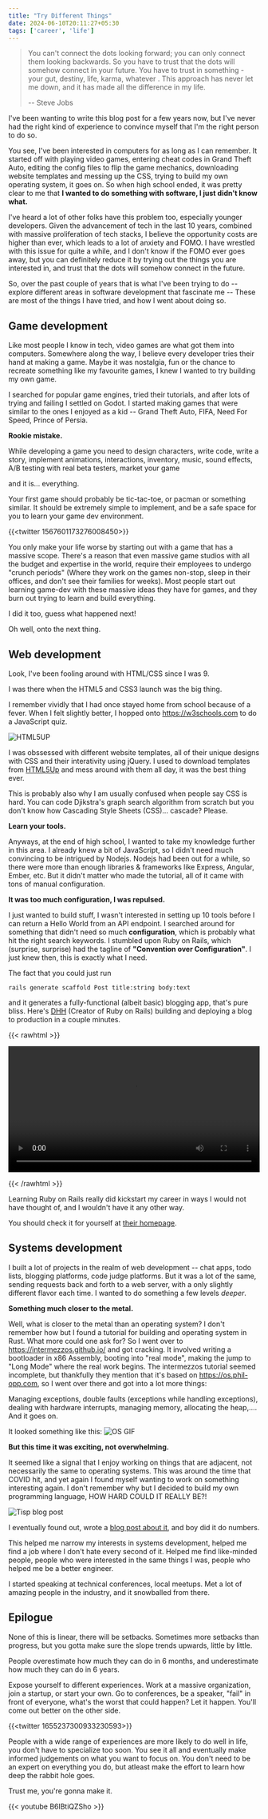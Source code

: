 ```yaml
---
title: "Try Different Things"
date: 2024-06-10T20:11:27+05:30
tags: ['career', 'life']
---
```


> You can't connect the dots looking forward; you can only connect them looking backwards. So you have to trust that 
>the dots will somehow connect in your future. You have to trust in something - your gut, destiny, life, karma, whatever
>. This approach has never let me down, and it has made all the difference in my life.
>
>-- Steve Jobs

I've been wanting to write this blog post for a few years now, but I've never had the right kind of experience to 
convince myself that I'm the right person to do so. 

You see, I've been interested in computers for as long as I can remember.
It started off with playing video games, entering cheat codes in Grand Theft Auto, editing the config files to flip
the game mechanics, downloading website templates and messing up the CSS, trying to build my own operating system, 
it goes on. So when high school ended, it was pretty clear to me that **I wanted to do something with software, I just 
didn't know what.**

I've heard a lot of other folks have this problem too, especially younger developers. Given the advancement of tech
in the last 10 years, combined with massive proliferation of tech stacks, I believe the opportunity costs are higher than 
ever, which leads to a lot of anxiety and FOMO. I have wrestled with this issue for quite a while, and I don't know if
the FOMO ever goes away, but you can definitely reduce it by trying out the things you are interested in, and trust that
the dots will somehow connect in the future.

So, over the past couple of years that is what I've been trying to do -- explore different areas in software development
that fascinate me -- These are most of the things I have tried, and how I went about doing so.

## Game development

Like most people I know in tech, video games are what got them into computers. Somewhere along the way, I believe 
every developer tries their hand at making a game. Maybe it was nostalgia, fun or the chance to recreate something
like my favourite games, I knew I wanted to try building my own game. 

I searched for popular game engines, tried their tutorials, and after lots of trying and failing I settled on Godot. I 
started making games that were similar to the ones I enjoyed as a kid -- Grand Theft Auto, FIFA, Need For Speed, Prince
of Persia.

**Rookie mistake.**

While developing a game you need to design characters, write code, write a story, implement animations, interactions,
inventory, music, sound effects, A/B testing with real beta testers, market your game

and it is... everything.

Your first game should probably be tic-tac-toe, or pacman or something similar. It should be extremely simple to
implement, and be a safe space for you to learn your game dev environment.

{{<twitter 1567601173276008450>}}

You only make your life worse by starting out with a game that has a massive scope. There's a reason that even massive
game studios with all the budget and expertise in the world, require their employees to undergo "crunch periods" (Where they work on
the games non-stop, sleep in their offices, and don't see their families for weeks). Most people start
out learning game-dev with these massive ideas they have for games, and they burn out trying to learn and build 
everything.

I did it too, guess what happened next!

Oh well, onto the next thing.

## Web development

Look, I've been fooling around with HTML/CSS since I was 9. 

I was there when the HTML5 and CSS3 launch was the big thing.

I remember vividly that I had once stayed home from school because of a fever. When I felt slightly better, I 
hopped onto https://w3schools.com to do a JavaScript quiz.

![HTML5UP](html5up.png)

I was obssessed with different website templates, all of their unique designs with CSS and their interativity using
jQuery. I used to download templates from [HTML5Up](https://html5up.net) and mess around with them all day, 
it was the best thing ever. 

This is probably also why I am usually confused when people say CSS is hard. You can code Djikstra's graph search 
algorithm from scratch but you don't know how Cascading Style Sheets (CSS)... cascade? Please.

**Learn your tools.**

Anyways, at the end of high school, I wanted to take my knowledge further in this area. I already knew a bit of
JavaScript, so I didn't need much convincing to be intrigued by Nodejs. Nodejs had been out for a while, so there were
more than enough libraries & frameworks like Express, Angular, Ember, etc. But it didn't matter who made the tutorial, 
all of it came with tons of manual configuration. 

**It was too much configuration, I was repulsed.**

I just wanted to build stuff, I wasn't interested in setting up 10 tools before I can return a Hello World from an API
endpoint. I searched around for something that didn't need so much **configuration**, which is probably what hit the 
right search keywords. I stumbled upon Ruby on Rails, which (surprise, surprise) had the tagline of **"Convention over 
Configuration"**. I just knew then, this is exactly what I need.

The fact that you could just run 

```
rails generate scaffold Post title:string body:text
```

and it generates a fully-functional (albeit basic) blogging app, that's pure bliss. Here's 
[DHH](https://twitter.com/DHH) (Creator of Ruby on Rails) building and deploying a blog to production in a couple
minutes.

{{< rawhtml >}} 

<video width=100% controls>
    <source src="https://d1snj8sshb5u7m.cloudfront.net/Rails7.mp4" type="video/webm">
    Your browser does not support the video tag.  
</video>

{{< /rawhtml >}}

Learning Ruby on Rails really did kickstart my career in ways I would not have thought of, and I wouldn't have it any 
other way. 

You should check it for yourself at [their homepage](https://rubyonrails.org).

## Systems development

I built a lot of projects in the realm of web development -- chat apps, todo lists, blogging platforms, code judge 
platforms. But it was a lot of the same, sending requests back and forth to a web server, with a only slightly different 
flavor each time. I wanted to do something a few levels _deeper_.

**Something much closer to the metal.**

Well, what is closer to the metal than an operating system? I don't remember how but I found a tutorial for building
and operating system in Rust. What more could one ask for? So I went over to https://intermezzos.github.io/ and got 
cracking. It involved writing a bootloader in x86 Assembly, booting into "real mode", making the jump to "Long Mode" 
where the real work begins. The intermezzos tutorial seemed incomplete, but thankfully they mention that it's based on 
https://os.phil-opp.com, so I went over there and got into a lot more things:

Managing exceptions, double faults (exceptions while handling exceptions), dealing with hardware interrupts, managing
memory, allocating the heap,.... And it goes on.

It looked something like this:
![OS GIF](https://os.phil-opp.com/hardware-interrupts/qemu-hardware-timer-dots.gif)

**But this time it was exciting, not overwhelming.**

It seemed like a signal that I enjoy working on things that are adjacent, not necessarily the same to operating systems.
This was around the time that COVID hit, and yet again I found myself wanting to work on something interesting again.
I don't remember why but I decided to build my own programming language, HOW HARD COULD IT REALLY BE?!

![Tisp blog post](tisp.png)

I eventually found out, wrote a 
[blog post about it](https://dev.to/faraazahmad/i-was-bored-so-i-built-my-own-programming-language-30f1), and boy did it
do numbers.

This helped me narrow my interests in systems development, helped me find a job where I don't hate every second of it.
Helped me find like-minded people, people who were interested in the same things I was, people who helped me be a 
better engineer. 

I started speaking at technical conferences, local meetups. Met a lot of amazing people in the industry, and it 
snowballed from there.

## Epilogue

None of this is linear, there will be setbacks. Sometimes more setbacks than progress, but you gotta make sure the 
slope trends upwards, little by little.

People overestimate how much they can do in 6 months, and underestimate how much they can do in 6 years.

Expose yourself to different experiences. Work at a massive organization, join a startup, or start your own. 
Go to conferences, be a speaker, "fail" in front of everyone, what's the worst that could happen? Let it happen. You'll
come out better on the other side.

{{<twitter 1655237300933230593>}}

People with a wide range of experiences are more likely to do well in life, you don't have to specialize too soon. You
see it all and eventually make informed judgements on what you want to focus on. You don't need to be an expert on 
everything you do, but atleast make the effort to learn how deep the rabbit hole goes.


Trust me, you're gonna make it.

{{< youtube B6lBtiQZSho >}}
